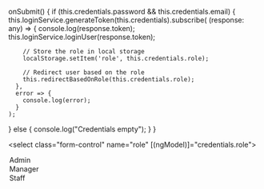 onSubmit() {
  if (this.credentials.password && this.credentials.email) {
    this.loginService.generateToken(this.credentials).subscribe(
      (response: any) => {
        console.log(response.token);
        this.loginService.loginUser(response.token);

        // Store the role in local storage
        localStorage.setItem('role', this.credentials.role);

        // Redirect user based on the role
        this.redirectBasedOnRole(this.credentials.role);
      },
      error => {
        console.log(error);
      }
    );
  } else {
    console.log("Credentials empty");
  }
}


<select class="form-control" name="role" [(ngModel)]="credentials.role">
  <option value="admin">Admin</option>
  <option value="manager">Manager</option>
  <option value="staff">Staff</option>
</select>